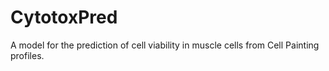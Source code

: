 # CytotoxPred
A model for the prediction of cell viability in muscle cells from Cell Painting profiles.

